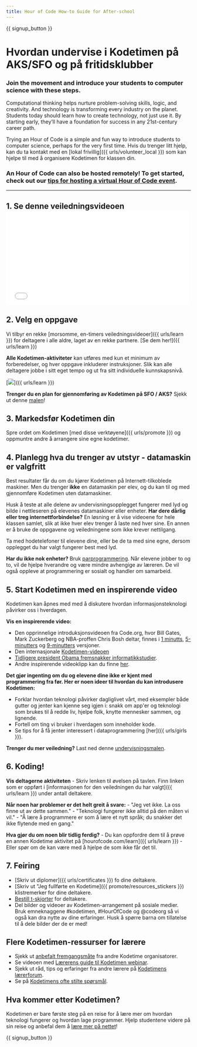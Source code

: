 ```yaml
---
title: Hour of Code How-to Guide for After-school
---
```


{{ signup_button }}

# Hvordan undervise i Kodetimen på AKS/SFO og på fritidsklubber

### Join the movement and introduce your students to computer science with these steps.

Computational thinking helps nurture problem-solving skills, logic, and creativity. And technology is transforming every industry on the planet. Students today should learn how to create technology, not just use it. By starting early, they’ll have a foundation for success in any 21st-century career path.

Trying an Hour of Code is a simple and fun way to introduce students to computer science, perhaps for the very first time. Hvis du trenger litt hjelp, kan du ta kontakt med en [lokal frivillig]({{ urls/volunteer_local }}) som kan hjelpe til med å organisere Kodetimen for klassen din.

### An Hour of Code can also be hosted remotely! To get started, check out our [tips for hosting a virtual Hour of Code event](https://hourofcode.com/us/how-to/virtual).

* * *

## 1. Se denne veiledningsvideoen <iframe width="500" height="255" src="//www.youtube.com/embed/SrnvvWDm73k" frameborder="0" allowfullscreen></iframe> 

## 2. Velg en oppgave

Vi tilbyr en rekke [morsomme, en-timers veiledningsvideoer]({{ urls/learn }}) for deltagere i alle aldre, laget av en rekke partnere. [Se dem her!]({{ urls/learn }})

**Alle Kodetimen-aktiviteter** kan utføres med kun et minimum av forberedelser, og hver oppgave inkluderer instruksjoner. Slik kan alle deltagere jobbe i sitt eget tempo og ut fra sitt individuelle kunnskapsnivå.

[![](/images/fit-700/tutorials.png)]({{ urls/learn }})

**Trenger du en plan for gjennomføring av Kodetimen på SFO / AKS?** Sjekk ut denne [malen](/files/AfterschoolEducatorLessonPlanOutline.docx)!

## 3. Markedsfør Kodetimen din

Spre ordet om Kodetimen [med disse verktøyene]({{ urls/promote }}) og oppmuntre andre å arrangere sine egne kodetimer.

## 4. Planlegg hva du trenger av utstyr - datamaskin er valgfritt

Best resultater får du om du kjører Kodetimen på Internett-tilkoblede maskiner. Men du trenger **ikke** en datamaskin per elev, og du kan til og med gjennomføre Kodetimen uten datamaskiner.

Husk å teste at alle delene av undervisningsopplegget fungerer med lyd og bilde i nettleseren på elevenes datamaskiner eller enheter. **Har dere dårlig eller treg internettforbindelse?** En løsning er å vise videoene for hele klassen samlet, slik at ikke hver elev trenger å laste ned hver sine. En annen er å bruke de oppgavene og veiledningene som ikke krever nettilgang.

Ta med hodetelefoner til elevene dine, eller be de ta med sine egne, dersom opplegget du har valgt fungerer best med lyd.

**Har du ikke nok enheter?** Bruk [parprogrammering](https://www.youtube.com/watch?v=vgkahOzFH2Q). Når elevene jobber to og to, vil de hjelpe hverandre og være mindre avhengige av læreren. De vil også oppleve at programmering er sosialt og handler om samarbeid.

## 5. Start Kodetimen med en inspirerende video

Kodetimen kan åpnes med med å diskutere hvordan informasjonsteknologi påvirker oss i hverdagen.

**Vis en inspirerende video:**

- Den opprinnelige introduksjonsvideoen fra Code.org, hvor Bill Gates, Mark Zuckerberg og NBA-proffen Chris Bosh deltar, finnes i [1 minutts](https://www.youtube.com/watch?v=qYZF6oIZtfc), [5-minutters](https://www.youtube.com/watch?v=nKIu9yen5nc) og [9-minutters](https://www.youtube.com/watch?v=dU1xS07N-FA) versjoner.
- Den internasjonale [Kodetimen-videoen](https://www.youtube.com/watch?v=KsOIlDT145A)
- [Tidligere president Obama fremsnakker informatikkstudier](https://www.youtube.com/watch?v=6XvmhE1J9PY).
- Andre inspirerende videoklipp kan du finne [her](https://www.youtube.com/playlist?list=PLzdnOPI1iJNfpD8i4Sx7U0y2MccnrNZuP).

**Det gjør ingenting om du og elevene dine ikke er kjent med programmering fra før. Her er noen ideer til hvordan du kan introdusere Kodetimen:**

- Forklar hvordan teknologi påvirker dagliglivet vårt, med eksempler både gutter og jenter kan kjenne seg igjen i: snakk om app'er og teknologi som brukes til å redde liv, hjelpe folk, knytte mennesker sammen, og lignende.
- Fortell om ting vi bruker i hverdagen som inneholder kode.
- Se tips for å få jenter interessert i dataprogrammering [her]({{ urls/girls }}).

**Trenger du mer veiledning?** Last ned denne [undervisningsmalen](/files/EducatorHourofCodeLessonPlanOutline.docx).

## 6. Koding!

**Vis deltagerne aktiviteten** - Skriv lenken til øvelsen på tavlen. Finn linken som er oppført i [informasjonen for den veiledningen du har valgt]({{ urls/learn }}) under antall deltakere.

**Når noen har problemer er det helt greit å svare:** - "Jeg vet ikke. La oss finne ut av dette sammen." - "Teknologi fungerer ikke alltid på den måten vi vil." - "Å lære å programmere er som å lære et nytt språk; du snakker det ikke flytende med en gang."

**Hva gjør du om noen blir tidlig ferdig?** - Du kan oppfordre dem til å prøve en annen Kodetime aktivitet på [hourofcode.com/learn]({{ urls/learn }}) - Eller spør om de kan være med å hjelpe de som ikke får det til.

## 7. Feiring

- [Skriv ut diplomer]({{ urls/certificates }}) fo dine deltakere.
- [Skriv ut "Jeg fullførte en Kodetime]({{ promote/resources_stickers }}) klistremerker for dine deltakere.
- [Bestill t-skjorter](http://blog.code.org/post/132608499493/hour-of-code-shirts-and-more) for deltakere.
- Del bilder og videoer av Kodetimen-arrangement på sosiale medier. Bruk emneknaggene #kodetimen, #HourOfCode og @codeorg så vi også kan dra nytte av dine erfaringer. Husk å spørre barna om tillatelse til å dele bilder der de er med!

## Flere Kodetimen-ressurser for lærere

- Sjekk ut [anbefalt fremgangsmåte](http://www.slideshare.net/TeachCode/hour-of-code-best-practices-for-successful-educators-51273466) fra andre Kodetime organisatorer.
- Se videoen med [Lærerens guide til Kodetimen webinar](https://youtu.be/EJeMeSW2-Mw).
- Sjekk ut råd, tips og erfaringer fra andre lærere på [Kodetimens lærerforum](http://forum.code.org/c/plc/hour-of-code).
- Se på [Kodetimens ofte stilte spørsmål](https://support.code.org/hc/en-us/categories/200147083-Hour-of-Code).

## Hva kommer etter Kodetimen?

Kodetimen er bare første steg på en reise for å lære mer om hvordan teknologi fungerer og hvordan lage programmer. Hjelp studentene videre på sin reise og anbefal dem å [lære mer på nettet](/beyond)!

{{ signup_button }}